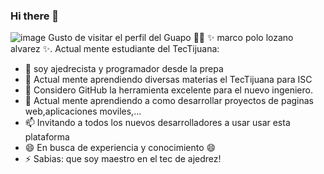 ### Hi there 👋
![image](https://user-images.githubusercontent.com/50537557/130899644-5295ff90-3dd9-4c18-a9e6-784a6ce5a667.png)
Gusto de visitar el perfil del Guapo 👨‍🏫 ✨ marco polo lozano alvarez ✨.
Actual mente estudiante del TecTijuana:

- 🔭 soy ajedrecista y programador desde la prepa
- 📲 Actual mente aprendiendo diversas materias el TecTijuana para ISC
- 🤔 Considero GitHub la herramienta excelente para el nuevo ingeniero.
- 💬 Actual mente aprendiendo a como desarrollar proyectos de paginas web,aplicaciones moviles,...
- 📫 Invitando a todos los nuevos desarrolladores a usar usar esta plataforma
- 😄 En busca de experiencia y conocimiento 😄
- ⚡ Sabias: que soy maestro en el tec de ajedrez!
